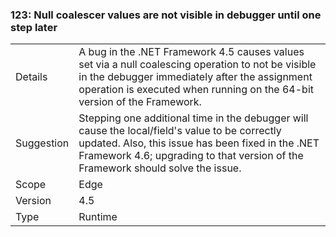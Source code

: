 ### 123: Null coalescer values are not visible in debugger until one step later

|   |   |
|---|---|
|Details|A bug in the .NET Framework 4.5 causes values set via a null coalescing operation to not be visible in the debugger immediately after the assignment operation is executed when running on the 64-bit version of the Framework.|
|Suggestion|Stepping one additional time in the debugger will cause the local/field&#39;s value to be correctly updated. Also, this issue has been fixed in the .NET Framework 4.6; upgrading to that version of the Framework should solve the issue.|
|Scope|Edge|
|Version|4.5|
|Type|Runtime|

